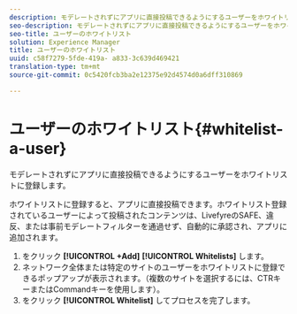 ```yaml
---
description: モデレートされずにアプリに直接投稿できるようにするユーザーをホワイトリストに登録します。
seo-description: モデレートされずにアプリに直接投稿できるようにするユーザーをホワイトリストに登録します。
seo-title: ユーザーのホワイトリスト
solution: Experience Manager
title: ユーザーのホワイトリスト
uuid: c58f7279-5fde-419a- a833-3c639d469421
translation-type: tm+mt
source-git-commit: 0c5420fcb3ba2e12375e92d4574d0a6dff310869

---
```



# ユーザーのホワイトリスト{#whitelist-a-user}

モデレートされずにアプリに直接投稿できるようにするユーザーをホワイトリストに登録します。

ホワイトリストに登録すると、アプリに直接投稿できます。ホワイトリスト登録されているユーザーによって投稿されたコンテンツは、LivefyreのSAFE、違反、または事前モデレートフィルターを通過せず、自動的に承認され、アプリに追加されます。

1. をクリック **[!UICONTROL +Add]** **[!UICONTROL Whitelists]** します。
1. ネットワーク全体または特定のサイトのユーザーをホワイトリストに登録できるポップアップが表示されます。（複数のサイトを選択するには、CTRキーまたはCommandキーを使用します）。
1. をクリック **[!UICONTROL Whitelist]** してプロセスを完了します。
